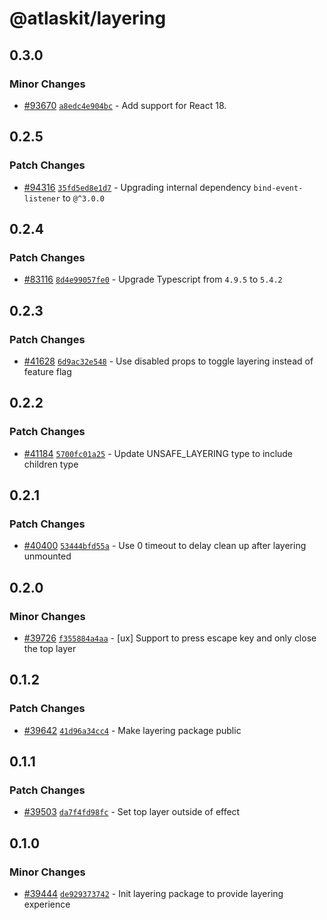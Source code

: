 # @atlaskit/layering

## 0.3.0

### Minor Changes

-   [#93670](https://stash.atlassian.com/projects/CONFCLOUD/repos/confluence-frontend/pull-requests/93670)
    [`a8edc4e904bc`](https://stash.atlassian.com/projects/CONFCLOUD/repos/confluence-frontend/commits/a8edc4e904bc) -
    Add support for React 18.

## 0.2.5

### Patch Changes

-   [#94316](https://stash.atlassian.com/projects/CONFCLOUD/repos/confluence-frontend/pull-requests/94316)
    [`35fd5ed8e1d7`](https://stash.atlassian.com/projects/CONFCLOUD/repos/confluence-frontend/commits/35fd5ed8e1d7) -
    Upgrading internal dependency `bind-event-listener` to `@^3.0.0`

## 0.2.4

### Patch Changes

-   [#83116](https://stash.atlassian.com/projects/CONFCLOUD/repos/confluence-frontend/pull-requests/83116)
    [`8d4e99057fe0`](https://stash.atlassian.com/projects/CONFCLOUD/repos/confluence-frontend/commits/8d4e99057fe0) -
    Upgrade Typescript from `4.9.5` to `5.4.2`

## 0.2.3

### Patch Changes

-   [#41628](https://bitbucket.org/atlassian/atlassian-frontend/pull-requests/41628)
    [`6d9ac32e548`](https://bitbucket.org/atlassian/atlassian-frontend/commits/6d9ac32e548) - Use
    disabled props to toggle layering instead of feature flag

## 0.2.2

### Patch Changes

-   [#41184](https://bitbucket.org/atlassian/atlassian-frontend/pull-requests/41184)
    [`5700fc01a25`](https://bitbucket.org/atlassian/atlassian-frontend/commits/5700fc01a25) - Update
    UNSAFE_LAYERING type to include children type

## 0.2.1

### Patch Changes

-   [#40400](https://bitbucket.org/atlassian/atlassian-frontend/pull-requests/40400)
    [`53444bfd55a`](https://bitbucket.org/atlassian/atlassian-frontend/commits/53444bfd55a) - Use 0
    timeout to delay clean up after layering unmounted

## 0.2.0

### Minor Changes

-   [#39726](https://bitbucket.org/atlassian/atlassian-frontend/pull-requests/39726)
    [`f355884a4aa`](https://bitbucket.org/atlassian/atlassian-frontend/commits/f355884a4aa) - [ux]
    Support to press escape key and only close the top layer

## 0.1.2

### Patch Changes

-   [#39642](https://bitbucket.org/atlassian/atlassian-frontend/pull-requests/39642)
    [`41d96a34cc4`](https://bitbucket.org/atlassian/atlassian-frontend/commits/41d96a34cc4) - Make
    layering package public

## 0.1.1

### Patch Changes

-   [#39503](https://bitbucket.org/atlassian/atlassian-frontend/pull-requests/39503)
    [`da7f4fd98fc`](https://bitbucket.org/atlassian/atlassian-frontend/commits/da7f4fd98fc) - Set
    top layer outside of effect

## 0.1.0

### Minor Changes

-   [#39444](https://bitbucket.org/atlassian/atlassian-frontend/pull-requests/39444)
    [`de929373742`](https://bitbucket.org/atlassian/atlassian-frontend/commits/de929373742) - Init
    layering package to provide layering experience
